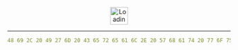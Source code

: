 <p align="center">
  <img width="40" src="https://github.githubassets.com/images/mona-loading-default.gif" alt="Loading">
</p>

---
```yaml
48 69 2C 20 49 27 6D 20 43 65 72 65 61 6C 2E 20 57 68 61 74 20 77 6F 75 6C 64 20 79 6F 75 20 6C 69 6B 65 20 74 6F 20 6B 6E 6F 77 20 6D 6F 72 65 20 61 62 6F 75 74 20 6D 65 3F
```
